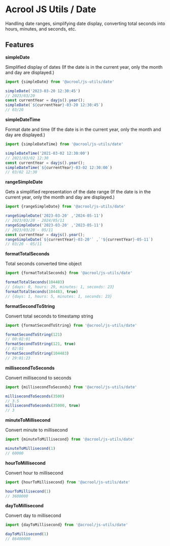 # Acrool JS Utils / Date

<p>
    Handling date ranges, simplifying date display, converting total seconds into hours, minutes, and seconds, etc.
</p>



## Features

**simpleDate**

Simplified display of dates (If the date is in the current year, only the month and day are displayed.)

```ts
import {simpleDate} from '@acrool/js-utils/date'

simpleDate('2023-03-20 12:30:45')
// 2023/03/20
const currentYear = dayjs().year();
simpleDate(`${currentYear}-03-20 12:30:45`)
// 03/20
```

**simpleDateTime**

Format date and time (If the date is in the current year, only the month and day are displayed.)

```ts
import {simpleDateTime} from '@acrool/js-utils/date'

simpleDateTime('2021-03-02 12:30:00')
// 2021/03/02 12:30
const currentYear = dayjs().year();
simpleDateTime(`${currentYear}-03-02 12:30:00`)
// 03/02 12:30
```

**rangeSimpleDate**

Gets a simplified representation of the date range (If the date is in the current year, only the month and day are displayed.)

```ts
import {rangeSimpleDate} from '@acrool/js-utils/date'

rangeSimpleDate('2023-03-20' ,'2024-05-11')
// 2023/03/20 - 2024/05/11
rangeSimpleDate('2023-03-20' ,'2023-05-11')
// 2023/03/20 - 05/11
const currentYear = dayjs().year();
rangeSimpleDate(`${currentYear}-03-20'` ,`'${currentYear}-05-11`)
// 03/20 - 05/11
```

**formatTotalSeconds**

Total seconds converted time object

```ts
import {formatTotalSeconds} from '@acrool/js-utils/date'

formatTotalSeconds(104483)
// {days: 0, hours: 29, minutes: 1, seconds: 23}
formatTotalSeconds(104483, true)
// {days: 1, hours: 5, minutes: 1, seconds: 23}
```

**formatSecondToString**

Convert total seconds to timestamp string

```ts
import {formatSecondToString} from '@acrool/js-utils/date'

formatSecondToString(121)
// 00:02:01
formatSecondToString(121, true)
// 02:01
formatSecondToString(104483)
// 29:01:23
```


**millisecondToSeconds**

Convert millisecond to seconds

```ts
import {millisecondToSeconds} from '@acrool/js-utils/date'

millisecondToSeconds(3500)
// 3.5
millisecondToSeconds(35000, true)
// 3
```


**minuteToMillisecond**

Convert minute to millisecond

```ts
import {minuteToMillisecond} from '@acrool/js-utils/date'

minuteToMillisecond(1)
// 60000
```


**hourToMillisecond**

Convert hour to millisecond

```ts
import {hourToMillisecond} from '@acrool/js-utils/date'

hourToMillisecond(1)
// 3600000
```


**dayToMillisecond**

Convert day to millisecond

```ts
import {dayToMillisecond} from '@acrool/js-utils/date'

dayToMillisecond(1)
// 86400000
```
